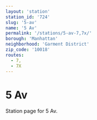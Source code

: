 ```yaml
---
layout: 'station'
station_id: '724'
slug: '5-av'
name: '5 Av'
permalink: '/stations/5-av-7,7x/'
borough: 'Manhattan'
neighborhood: 'Garment District'
zip_code: '10018'
routes:
  - 7,
  - 7X
---
```

# 5 Av

Station page for 5 Av.
